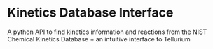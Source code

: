 # Kinetics Database Interface
A python API to find kinetics information and reactions from the NIST Chemical Kinetics Database + an intuitive interface to Tellurium
